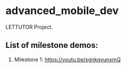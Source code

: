 # advanced_mobile_dev

LETTUTOR Project.

## List of milestone demos:
1. Milestone 1: https://youtu.be/sgnkqvunxmQ

